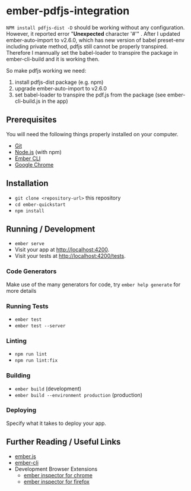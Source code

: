 # ember-pdfjs-integration

`NPM install pdfjs-dist -D` should be working without any configuration. However, it reported error "**Unexpected** character '#'" . After I updated ember-auto-import to v2.6.0, which has new version of babel preset-env  including private method, pdfjs still cannot be properly transpired. Therefore I mannually set the babel-loader to transpire the package in ember-cli-build and it is working then. 

So make pdfjs working we need:

1. install pdfjs-dist package (e.g. npm)
2. upgrade ember-auto-import to v2.6.0
3. set babel-loader to transpire the pdf.js from the package (see ember-cli-build.js in the app)

## Prerequisites

You will need the following things properly installed on your computer.

* [Git](https://git-scm.com/)
* [Node.js](https://nodejs.org/) (with npm)
* [Ember CLI](https://ember-cli.com/)
* [Google Chrome](https://google.com/chrome/)

## Installation

* `git clone <repository-url>` this repository
* `cd ember-quickstart`
* `npm install`

## Running / Development

* `ember serve`
* Visit your app at [http://localhost:4200](http://localhost:4200).
* Visit your tests at [http://localhost:4200/tests](http://localhost:4200/tests).

### Code Generators

Make use of the many generators for code, try `ember help generate` for more details

### Running Tests

* `ember test`
* `ember test --server`

### Linting

* `npm run lint`
* `npm run lint:fix`

### Building

* `ember build` (development)
* `ember build --environment production` (production)

### Deploying

Specify what it takes to deploy your app.

## Further Reading / Useful Links

* [ember.js](https://emberjs.com/)
* [ember-cli](https://ember-cli.com/)
* Development Browser Extensions
  * [ember inspector for chrome](https://chrome.google.com/webstore/detail/ember-inspector/bmdblncegkenkacieihfhpjfppoconhi)
  * [ember inspector for firefox](https://addons.mozilla.org/en-US/firefox/addon/ember-inspector/)
